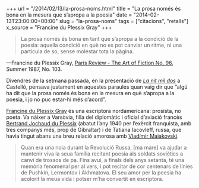 +++
url = "/2014/02/13/la-prosa-noms.html"
title = "La prosa només és bona en la mesura que s’apropa a la poesia"
date = "2014-02-13T23:00:00+00:00"
slug = "la-prosa-noms"
tags = ["citacions", "retalls"]
x_source = "Francine du Plessix Gray"
+++

> La prosa només és bona en tant que s’apropa a la condició de la poesia: aquella condició en què no es pot canviar un ritme, ni una partícula de so, sense molestar tota la pàgina.

—Francine du Plessix Gray, [Paris Review - The Art of Fiction No. 96](http://www.theparisreview.org/interviews/2642/the-art-of-fiction-no-96-francine-du-plessix-gray), Summer 1987, No. 103.

Divendres de la setmana passada, en la presentació de [*La nit mil dos*](http://carlesbellver.net/llibres/lanitmildos) a Castelló, pensava justament en aquestes paraules quan vaig dir que “algú ha dit que la prosa només és bona en la mesura en què s’apropa a la poesia, i jo no puc estar-hi més d’acord”.

[Francine du Plessix Gray](http://en.wikipedia.org/wiki/Francine_du_Plessix_Gray) és una escriptora nordamericana: prosista, no poeta. Va nàixer a Varsòvia, filla del diplomàtic i oficial d’aviació francès [Bertrand Jochaud du Plessix](http://www.ordredelaliberation.fr/fr_compagnon/310.html) (abatut l’any 1940 per l’exèrcit franquista, amb tres companys més, prop de Gibraltar) i de Tatiana Iacovleff, russa, que havia tingut abans una breu relació amorosa amb [Vladímir Maiakovski](http://ca.wikipedia.org/wiki/Vlad%C3%ADmir_Maiakovski). 

> Quan era una noia durant la Revolució Russa, [ma mare] va ajudar a mantenir viva la seua família recitant poesia als soldats soviètics a canvi de trossos de pa. Fins avui, a finals dels anys setanta, té una memòria fenomenal per al vers, i pot recitar de cor centenars de línies de Pushkin, Lermontov i Akhmatova. El seu amor per la poesia ha acolorit la meua vida i potser m’ha convertit en escriptora.
